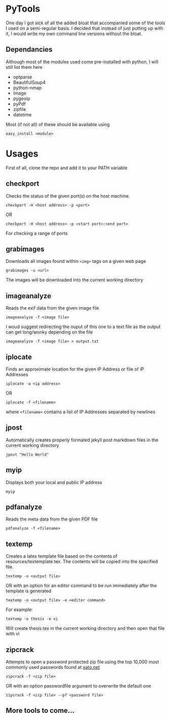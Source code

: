 PyTools
=======

One day I got sick of all the added bloat that accompanied some of the tools I used on a semi-regular basis.  I decided that instead of just putting up with it, I would write my own command line versions without the bloat.


Dependancies
--------------------
Although most of the modules used come pre-installed with python, I will still list them here

* optparse
* BeautifulSoup4
* python-nmap
* Image
* pygeoip
* pyPdf
* zipfile
* datetime

Most (if not all) of these should be available using 

```
easy_install <module>
```

Usages
=======

First of all, clone the repo and add it to your PATH variable

checkport
-------------

Checks the status of the given port(s) on the host machine.

```
checkport -H <host address> -p <port>
```

OR

```
checkport -H <host address> -p <start port>:<end port>
```

For checking a range of ports

grabimages
-----------

Downloads all images found within ```<img>``` tags on a given web page

```
grabimages -u <url>
```

The images will be downloaded into the current working directory



imageanalyze
-------------------

Reads the exif data from the given image file

```
imageanalyze -f <image file>
```

I woud suggest redirecting the ouput of this one to a text file as the output can get long/wonky depending on the file

```
imageanalyze -f <image file> > output.txt
```

iplocate
----------

Finds an approximate location for the given IP Address or file of IP Addresses

```
iplocate -a <ip address>
```

OR 

```
iplocate -f <filename>
```

where ```<filename>``` contains a list of IP Addresses separated by newlines

jpost
--------

Automatically creates properly formated jekyll post markdown files in the current working directory

```
jpost "Hello World"
```

myip
-----

Displays both your local and public IP address

```
myip
```

pdfanalyze
--------------
Reads the meta data from the given PDF file

```
pdfanalyze -f <filename>
```

textemp
---------------
Creates a latex template file based on the contents of resources/textemplate.tex.  The contents will be copied into the specified file.

```
textemp -o <output file>
```

OR with an option for an editor command to be run immediately after the template is generated

```
textemp -o <output file> -e <editor command>
```

For example:

```
textemp -o thesis -e vi
```

Will create thesis.tex in the current working directory and then open that file with vi

zipcrack
-----------
Attempts to open a password protected zip file using the top 10,000 most commonly used passwords found at [xato.net](https://xato.net/passwords/more-top-worst-passwords/#.VAomI2RdVyF)

```
zipcrack -f <zip file>
```

OR with an option passwordfile argument to overwrite the default one

```
zipcrack -f <zip file> --pf <password file>
```

More tools to come...
-----------------------------

